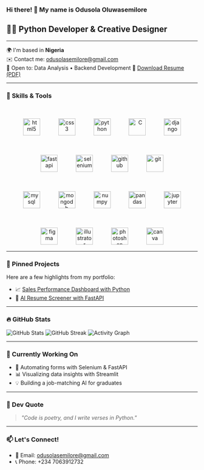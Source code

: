 ### Hi there! 👋 My name is Odusola Oluwasemilore

## 👨‍💻 Python Developer & Creative Designer

---

🌍 I'm based in **Nigeria**  
✉️ Contact me: [odusolasemilore@gmail.com](mailto:odusolasemilore@gmail.com)  
🤝 Open to: Data Analysis • Backend Development
📄 [Download Resume (PDF)](https://docs.google.com/document/d/1xN5TGg98mUyWnGvFlJAa5WYKYIGo_Xln/export?format=pdf)

---

### 🚀 Skills & Tools


<div align="center">

<!-- Row 1 -->
<br /><br />
<img src="https://cdn.jsdelivr.net/gh/devicons/devicon/icons/html5/html5-original.svg" height="45" alt="html5" />
<img width="40" />
<img src="https://cdn.jsdelivr.net/gh/devicons/devicon/icons/css3/css3-original.svg" height="45" alt="css3" />
<img width="40" />
<img src="https://cdn.jsdelivr.net/gh/devicons/devicon/icons/python/python-original.svg" height="45" alt="python" />
<img width="40" />
<img src="https://raw.githubusercontent.com/danielcranney/readme-generator/main/public/icons/skills/c-colored.svg" height="45" alt="C" />
<img width="40" />
<img src="https://raw.githubusercontent.com/danielcranney/readme-generator/main/public/icons/skills/django-colored.svg" height="45" alt="django" />

<!-- Row 2 -->
<br /><br />
<img src="https://raw.githubusercontent.com/danielcranney/readme-generator/main/public/icons/skills/fastapi-colored.svg" height="45" alt="fastapi" />
<img width="40" />
<img src="https://cdn.jsdelivr.net/gh/devicons/devicon/icons/selenium/selenium-original.svg" height="45" alt="selenium" />
<img width="40" />
<img src="https://cdn.jsdelivr.net/gh/devicons/devicon/icons/github/github-original.svg" height="45" alt="github" />
<img width="40" />
<img src="https://cdn.jsdelivr.net/gh/devicons/devicon/icons/git/git-original.svg" height="45" alt="git" />

<!-- Row 3 -->
<br /><br />
<img src="https://cdn.jsdelivr.net/gh/devicons/devicon/icons/mysql/mysql-original.svg" height="45" alt="mysql" />
<img width="40" />
<img src="https://raw.githubusercontent.com/danielcranney/readme-generator/main/public/icons/skills/mongodb-colored.svg" height="45" alt="mongodb" />
<img width="40" />
<img src="https://cdn.jsdelivr.net/gh/devicons/devicon/icons/numpy/numpy-original.svg" height="45" alt="numpy" />
<img width="40" />
<img src="https://cdn.jsdelivr.net/gh/devicons/devicon/icons/pandas/pandas-original.svg" height="45" alt="pandas" />
<img width="40" />
<img src="https://cdn.jsdelivr.net/gh/devicons/devicon/icons/jupyter/jupyter-original.svg" height="45" alt="jupyter" />


<!-- Row 4 -->
<br /><br />
<img src="https://cdn.jsdelivr.net/gh/devicons/devicon/icons/figma/figma-original.svg" height="45" alt="figma" />
<img width="40" />
<img src="https://raw.githubusercontent.com/danielcranney/readme-generator/main/public/icons/skills/illustrator-colored.svg" height="45" alt="illustrator" />
<img width="40" />
<img src="https://raw.githubusercontent.com/danielcranney/readme-generator/main/public/icons/skills/photoshop-colored.svg" height="45" alt="photoshop" />
<img width="40" />
<img src="https://cdn.jsdelivr.net/gh/devicons/devicon/icons/canva/canva-original.svg" height="45" alt="canva" />
</div>

---

### 📌 Pinned Projects

Here are a few highlights from my portfolio:

- 📈 [Sales Performance Dashboard with Python](https://github.com/SODUSOLA/sales-dashboard)
- 🤖 [AI Resume Screener with FastAPI](https://github.com/SODUSOLA/resume-screener)

---
### 🔥 GitHub Stats

![GitHub Stats](https://github-readme-stats.vercel.app/api?username=SODUSOLA&show_icons=true&theme=radical)
![GitHub Streak](https://github-readme-streak-stats.herokuapp.com/?user=SODUSOLA&theme=radical)
![Activity Graph](https://github-readme-activity-graph.cyclic.app/graph?username=SODUSOLA&theme=rogue)

---

### 🧠 Currently Working On

- 🔧 Automating forms with Selenium & FastAPI  
- 📊 Visualizing data insights with Streamlit  
- 💡 Building a job-matching AI for graduates

---

### 💬 Dev Quote

> *"Code is poetry, and I write verses in Python."*

---

### 📫 Let's Connect!

- 📧 Email: [odusolasemilore@gmail.com](mailto:odusolasemilore@gmail.com)  
- 📞 Phone: +234 7063912732
